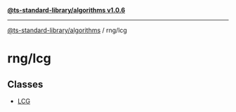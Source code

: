 [**@ts-standard-library/algorithms v1.0.6**](../../README.md)

***

[@ts-standard-library/algorithms](../../modules.md) / rng/lcg

# rng/lcg

## Classes

- [LCG](classes/LCG.md)
